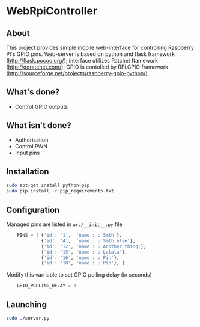 WebRpiController
================

About
-----
This project provides simple mobile web-interface for controlling Raspberry Pi's GPIO pins.
Web-server is based on python and flask framework (http://flask.pocoo.org/); interface utilizes Ratchet ftamework (http://goratchet.com/); GPIO is contolled by RPi.GPIO framework (http://sourceforge.net/projects/raspberry-gpio-python/).

What's done?
------------
* Control GPIO outputs

What isn't done?
----------------
* Authorisation
* Control PWN
* Input pins

Installation
------------
```bash
sudo apt-get install python-pip
sudo pip install -r pip_requirements.txt
```

Configuration
-------------
Managed pins are listed in `wrc/__init__.py` file
```python
    PINS = [ {'id': '1',  'name': u'Smth'},
             {'id': '4',  'name': u'Smth else'},
             {'id': '12', 'name': u'Another thing'},
             {'id': '15', 'name': u'Lalala'}, 
             {'id': '16', 'name': u'Pin'},
             {'id': '18', 'name': u'Pin'}, ]
```

Modify this varriable to set GPIO polling delay (in seconds)
```python
    GPIO_POLLING_DELAY = 3
```

Launching
---------
```bash
sudo ./server.py
```